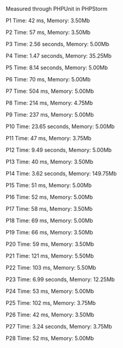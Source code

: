 Measured through PHPUnit in PHPStorm


P1
Time: 42 ms, Memory: 3.50Mb

P2
Time: 57 ms, Memory: 3.50Mb

P3
Time: 2.56 seconds, Memory: 5.00Mb

P4
Time: 1.47 seconds, Memory: 35.25Mb

P5
Time: 8.14 seconds, Memory: 5.00Mb

P6
Time: 70 ms, Memory: 5.00Mb

P7
Time: 504 ms, Memory: 5.00Mb

P8
Time: 214 ms, Memory: 4.75Mb

P9
Time: 237 ms, Memory: 5.00Mb

P10
Time: 23.65 seconds, Memory: 5.00Mb

P11
Time: 47 ms, Memory: 3.75Mb

P12
Time: 9.49 seconds, Memory: 5.00Mb

P13
Time: 40 ms, Memory: 3.50Mb

P14
Time: 3.62 seconds, Memory: 149.75Mb

P15
Time: 51 ms, Memory: 5.00Mb

P16
Time: 52 ms, Memory: 5.00Mb

P17
Time: 58 ms, Memory: 3.50Mb

P18
Time: 69 ms, Memory: 5.00Mb

P19
Time: 66 ms, Memory: 3.50Mb

P20
Time: 59 ms, Memory: 3.50Mb

P21
Time: 121 ms, Memory: 5.50Mb

P22
Time: 103 ms, Memory: 5.50Mb

P23
Time: 6.99 seconds, Memory: 12.25Mb

P24
Time: 53 ms, Memory: 5.00Mb

P25
Time: 102 ms, Memory: 3.75Mb

P26
Time: 42 ms, Memory: 3.50Mb

P27
Time: 3.24 seconds, Memory: 3.75Mb

P28
Time: 52 ms, Memory: 5.00Mb